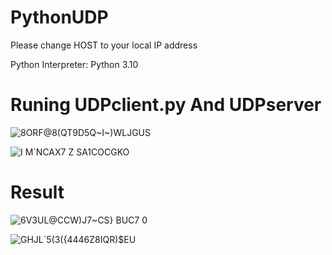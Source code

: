 # PythonUDP
Please change HOST to your local IP address

Python Interpreter: Python 3.10

# Runing UDPclient.py And UDPserver

![8ORF@8(QT9D5Q~I~)WLJGUS](https://github.com/Nanfengzhiwo1/PythonUDP/assets/107869748/26427899-17bf-4265-9ea3-d7b586935c73)

![I M`NCAX7 Z $SA$1COCGKO](https://github.com/Nanfengzhiwo1/PythonUDP/assets/107869748/80083afa-aea0-4bf3-b9a8-4c94ca44a264)


# Result


![6V3UL@CCW)J7~CS} BUC7 0](https://github.com/Nanfengzhiwo1/PythonUDP/assets/107869748/af85f8eb-7d4e-4cc4-bf63-c003582f558e)

![GHJL`5(3({4446Z8IQR)$EU](https://github.com/Nanfengzhiwo1/PythonUDP/assets/107869748/13618587-2b4c-4a7b-8f6e-f017d290d420)
